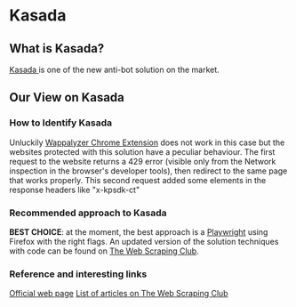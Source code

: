 # Kasada

## What is Kasada?
[Kasada ](https://www.kasada.io/ "Kasada") is one of the new anti-bot solution on the market.

## Our View on Kasada

### How to Identify Kasada
Unluckily [Wappalyzer Chrome Extension](https://github.com/reanalytics-databoutique/webscraping-open-doc/blob/0386528f99a1209a538f6d042e859cd9933011c8/Pages/Tools/Wappalyzer.md) does not work in this case but the websites protected with this solution have a peculiar behaviour.
The first request to the website returns a 429 error (visible only from the Network inspection in the browser's developer tools), then redirect to the same page that works properly. This second request added some elements in the response headers like "x-kpsdk-ct"

### Recommended approach to Kasada
**BEST CHOICE**: at the moment, the best approach is a [Playwright](https://github.com/reanalytics-databoutique/webscraping-open-doc/blob/main/Pages/Tools/Playwright.md) using Firefox with the right flags. An updated version of the solution techniques with code can be found on [The Web Scraping Club](https://substack.thewebscraping.club "The Web Scraping Club").

### Reference and interesting links
[Official web page](https://www.kasada.io/)
[List of articles on The Web Scraping Club](https://substack.thewebscraping.club/t/kasada)

